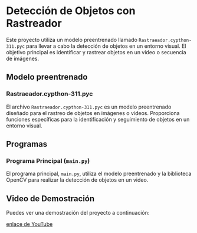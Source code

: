 # Detección de Objetos con Rastreador

Este proyecto utiliza un modelo preentrenado llamado `Rastraeador.cypthon-311.pyc` para llevar a cabo la detección de objetos en un entorno visual. El objetivo principal es identificar y rastrear objetos en un video o secuencia de imágenes.

## Modelo preentrenado

### Rastraeador.cypthon-311.pyc

El archivo `Rastraeador.cypthon-311.pyc` es un modelo preentrenado diseñado para el rastreo de objetos en imágenes o videos. Proporciona funciones específicas para la identificación y seguimiento de objetos en un entorno visual.

## Programas

### Programa Principal (`main.py`)

El programa principal, `main.py`, utiliza el modelo preentrenado y la biblioteca OpenCV para realizar la detección de objetos en un video. 


## Video de Demostración

Puedes ver una demostración del proyecto a continuación:

[enlace de YouTube](https://youtu.be/uTbKkyqr-Zk)
